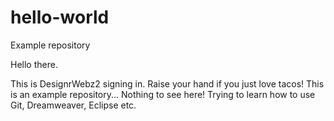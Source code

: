 # hello-world
Example repository

Hello there.

This is DesignrWebz2 signing in. Raise your hand if you just love tacos! This is an example repository... Nothing to see here!
Trying to learn how to use Git, Dreamweaver, Eclipse etc.